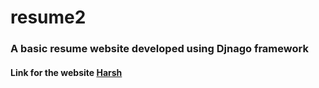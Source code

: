 # resume2


<h3>A basic resume website developed using Djnago framework</h3>
<h4>Link for the website <a href="https://basicresume.herokuapp.com/">Harsh</a></h4> 
